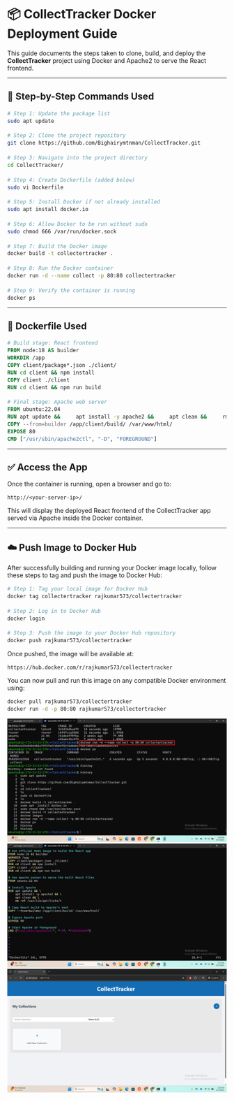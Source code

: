 
# 📦 CollectTracker Docker Deployment Guide

This guide documents the steps taken to clone, build, and deploy the **CollectTracker** project using Docker and Apache2 to serve the React frontend.

---

## 🚀 Step-by-Step Commands Used

```bash
# Step 1: Update the package list
sudo apt update

# Step 2: Clone the project repository
git clone https://github.com/Bighairymtnman/CollectTracker.git

# Step 3: Navigate into the project directory
cd CollectTracker/

# Step 4: Create Dockerfile (added below)
sudo vi Dockerfile

# Step 5: Install Docker if not already installed
sudo apt install docker.io

# Step 6: Allow Docker to be run without sudo
sudo chmod 666 /var/run/docker.sock

# Step 7: Build the Docker image
docker build -t collectertracker .

# Step 8: Run the Docker container
docker run -d --name collect -p 80:80 collectertracker

# Step 9: Verify the container is running
docker ps
```

---

## 📄 Dockerfile Used

```Dockerfile
# Build stage: React frontend
FROM node:18 AS builder
WORKDIR /app
COPY client/package*.json ./client/
RUN cd client && npm install
COPY client ./client
RUN cd client && npm run build

# Final stage: Apache web server
FROM ubuntu:22.04
RUN apt update &&     apt install -y apache2 &&     apt clean &&     rm -rf /var/lib/apt/lists/*
COPY --from=builder /app/client/build/ /var/www/html/
EXPOSE 80
CMD ["/usr/sbin/apache2ctl", "-D", "FOREGROUND"]
```

---

## ✅ Access the App

Once the container is running, open a browser and go to:

```
http://<your-server-ip>/
```

This will display the deployed React frontend of the CollectTracker app served via Apache inside the Docker container.


---

## ☁️ Push Image to Docker Hub

After successfully building and running your Docker image locally, follow these steps to tag and push the image to Docker Hub:

```bash
# Step 1: Tag your local image for Docker Hub
docker tag collectertracker rajkumar573/collectertracker

# Step 2: Log in to Docker Hub
docker login

# Step 3: Push the image to your Docker Hub repository
docker push rajkumar573/collectertracker
```

Once pushed, the image will be available at:
```
https://hub.docker.com/r/rajkumar573/collectertracker
```
You can now pull and run this image on any compatible Docker environment using:

```bash
docker pull rajkumar573/collectertracker
docker run -d -p 80:80 rajkumar573/collectertracker
```

![](./images/dockerjs1.png)
![](./images/dockerjs2.png)
![](./images/dockerjs3.png)